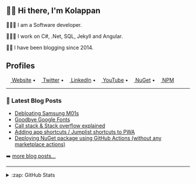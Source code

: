## 👋🏽 Hi there, I'm Kolappan

👨🏽‍💻 I am a Software developer.

👨🏽‍💻 I work on C#, .Net, SQL, Jekyll and Angular.

✍🏽 I have been blogging since 2014.

## Profiles

[<img height="12" width="12" src="https://cdn.jsdelivr.net/npm/simple-icons@v4/icons/firefoxbrowser.svg" /> Website](https://kolappan.dev) &bull;
[<img height="12" width="12" src="https://cdn.jsdelivr.net/npm/simple-icons@v4/icons/twitter.svg" /> Twitter](https://twitter.com/KolappanNathan) &bull;
[<img height="12" width="12" src="https://cdn.jsdelivr.net/npm/simple-icons@v4/icons/linkedin.svg" /> LinkedIn](https://www.linkedin.com/in/kolappannathan) &bull;
[<img height="12" width="12" src="https://cdn.jsdelivr.net/npm/simple-icons@v4/icons/youtube.svg" /> YouTube](https://www.youtube.com/c/KolappanKols) &bull;
[<img height="12" width="12" src="https://cdn.jsdelivr.net/npm/simple-icons@v4/icons/nuget.svg" /> NuGet](https://www.nuget.org/profiles/kolappannathan) &bull;
[<img height="12" width="12" src="https://cdn.jsdelivr.net/npm/simple-icons@v4/icons/npm.svg" /> NPM](https://www.npmjs.com/~kolappannathan)

---

### 📘 Latest Blog Posts

<!-- PERSONAL-BLOG-POST-LIST:START -->
- [Debloating Samsung M01s](https://kolappan.dev/2020/12/19/debloating-samsumg-m01s.html)
- [Goodbye Google Fonts](https://kolappan.dev/2020/12/14/goodbye-google-fonts.html)
- [Call stack &amp; Stack overflow explained](https://kolappan.dev/2020/11/11/call-stack-and-stack-overflow.html)
- [Adding app shortcuts / Jumplist shortcuts to PWA](https://kolappan.dev/2020/11/06/adding-shortcuts-to-pwa.html)
- [Deploying NuGet package using GitHub Actions (without any marketplace actions)](https://kolappan.dev/2020/10/06/deploying-nuget-using-gh-actions.html)
<!-- PERSONAL-BLOG-POST-LIST:END -->

➡️ [more blog posts...](https://kolappan.dev/blog)

---

<details>
  <summary>:zap: GitHub Stats</summary>
  
  [![GitHub stats](https://github-readme-stats.vercel.app/api?username=kolappannathan&show_icons=true)](https://github.com/anuraghazra/github-readme-stats)
</details>
